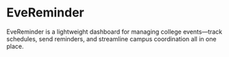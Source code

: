 # EveReminder
EveReminder is a lightweight dashboard for managing college events—track schedules, send reminders, and streamline campus coordination all in one place.
